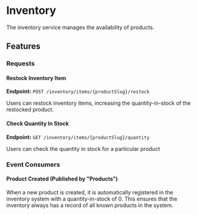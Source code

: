 ﻿# Inventory

The inventory service manages the availability of products.

## Features

### Requests

#### Restock Inventory Item

**Endpoint:** `POST /inventory/items/{productSlug}/restock`

Users can restock inventory items, increasing the quantity-in-stock of the restocked product.

#### Check Quantity In Stock

**Endpoint:** `GET /inventory/items/{productSlug}/quantity`

Users can check the quantity in stock for a particular product

### Event Consumers

#### Product Created (Published by "Products")

When a new product is created, it is automatically registered in the inventory system with a quantity-in-stock of 0.
This ensures that the inventory always has a record of all known products in the system.

